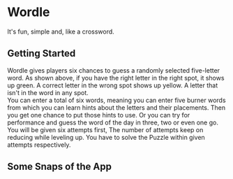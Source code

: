# Wordle

It's fun, simple and, like a crossword.

## Getting Started

Wordle gives players six chances to guess a randomly selected five-letter word. As shown above, if you have the right letter in the right spot, it shows up green. A correct letter in the wrong spot shows up yellow. A letter that isn't in the word in any spot.
<br>
You can enter a total of six words, meaning you can enter five burner words from which you can learn hints about the letters and their placements. Then you get one chance to put those hints to use. Or you can try for performance and guess the word of the day in three, two or even one go.
<br>
You will be given six attempts first, The number of attempts keep on reducing while leveling up. You have to solve the Puzzle within given attempts respectively.

## Some Snaps of the App


